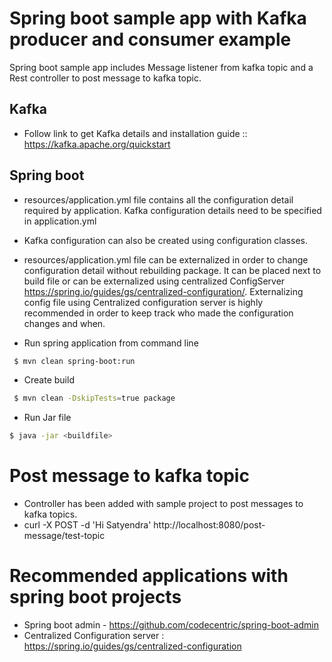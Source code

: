 # Spring boot sample app with Kafka producer and consumer example
Spring boot sample app includes Message listener from kafka topic and a Rest controller to post message to kafka topic.

## Kafka 
  - Follow link to get Kafka details and installation guide :: https://kafka.apache.org/quickstart

## Spring boot
  - resources/application.yml file contains all the configuration detail required by application. Kafka configuration details need to be specified in application.yml
  - Kafka configuration can also be created using configuration classes.
  - resources/application.yml file can be externalized in order to change configuration detail without rebuilding package. It can be placed next to build file or can be externalized using centralized ConfigServer https://spring.io/guides/gs/centralized-configuration/. Externalizing config file using Centralized configuration server is highly recommended in order to keep track who made the configuration changes and when. 
  
  - Run spring application from command line 
  ```sh
   $ mvn clean spring-boot:run
   ```
  - Create build 
  ```sh
   $ mvn clean -DskipTests=true package
   ```
   - Run Jar file
   ```sh
   $ java -jar <buildfile>
   ```
# Post message to kafka topic
 - Controller has been added with sample project to post messages to kafka topics.
 -  curl -X POST -d 'Hi Satyendra' http://localhost:8080/post-message/test-topic
 


# Recommended applications with spring boot projects
 - Spring boot admin - https://github.com/codecentric/spring-boot-admin
 - Centralized Configuration server : https://spring.io/guides/gs/centralized-configuration



